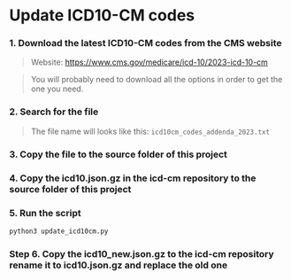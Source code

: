 # Update ICD10-CM codes

### 1. Download the latest ICD10-CM codes from the CMS website
> Website: https://www.cms.gov/medicare/icd-10/2023-icd-10-cm

> You will probably need to download all the options in order to get the one you need.

### 2. Search for the file
> The file name will looks like this: `icd10cm_codes_addenda_2023.txt`

### 3. Copy the file to the source folder of this project

### 4. Copy the icd10.json.gz in the icd-cm repository to the source folder of this project

### 5. Run the script

```bash
python3 update_icd10cm.py
```

### Step 6. Copy the icd10_new.json.gz to the icd-cm repository rename it to icd10.json.gz and replace the old one